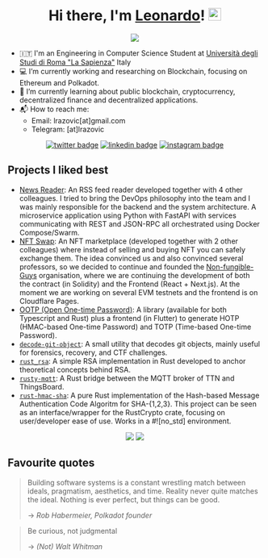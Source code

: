 <div align="center">
   <h1>Hi there, I'm <a href="https://temp.com">Leonardo</a>! <img src="https://media.giphy.com/media/hvRJCLFzcasrR4ia7z/giphy.gif" width="25px"> </h1>   
   <img src="https://pronoun.cyou/x/y?subject=He&object=Him&height=20"> 
</div>


- 🇮🇹 I'm an Engineering in Computer Science Student at [Università degli Studi di Roma "La Sapienza"](https://www.uniroma1.it/en/pagina-strutturale/home) Italy
- 💻 I’m currently working and researching on Blockchain, focusing on Ethereum and Polkadot.
- 📓 I’m currently learning about public blockchain, cryptocurrency, decentralized finance and decentralized applications.
- 📬 How to reach me:
   - Email: lrazovic[at]gmail.com
   - Telegram: [at]lrazovic

<div align="center">
   <a href="https://twitter.com/lrazovic"><img src="https://img.shields.io/badge/twitter-@lrazovic-%231FA1F1?style=flat&amp;logo=twitter&amp;logoColor=white" alt="twitter badge"></a>
   <a href="https://www.linkedin.com/in/leonardo-razovic-4b20b1121/"><img src="https://img.shields.io/badge/linkedin-lrazovic-%230177B5?style=flat&amp;logo=linkedin" alt="linkedin badge"></a>
   <a href="https://www.instagram.com/lrazovic"><img src="https://img.shields.io/badge/instagram-@lrazovic-%23E4415F?style=flat&amp;logo=instagram&amp;logoColor=white" alt="instagram badge"></a>
</div>

## Projects I liked best
* [News Reader](https://github.com/lrazovic/advanced_programming): An RSS feed reader developed together with 4 other colleagues. I tried to bring the DevOps philosophy into the team and I was mainly responsible for the backend and the system architecture. A microservice application using Python with FastAPI with services communicating with REST and JSON-RPC all orchestrated using Docker Compose/Swarm.
* [NFT Swap](https://github.com/Andrea98Palermo/NFTswap): An NFT marketplace (developed together with 2 other colleagues) where instead of selling and buying NFT you can safely exchange them. The idea convinced us and also convinced several professors, so we decided to continue and founded the 
[Non-fungible-Guys](https://github.com/Non-fungible-Guys)  organisation, where we are continuing the development of both the contract (in Solidity) and the Frontend (React + Next.js). At the moment we are working on several EVM testnets and the frontend is on Cloudflare Pages.
* [OOTP (Open One-time Password)](https://github.com/odroe/ootp): A library (available for both Typescript and Rust) plus a frontend (in Flutter) to generate HOTP (HMAC-based One-time Password) and TOTP (Time-based One-time Password). 
* [`decode-git-object`](https://github.com/lrazovic/decode-git-object): A small utility that decodes git objects, mainly useful for forensics, recovery, and CTF challenges.
* [`rust_rsa`](https://github.com/lrazovic/rust_rsa): A simple RSA implementation in Rust developed to anchor theoretical concepts behind RSA.
* [`rusty-mqtt`](https://github.com/lrazovic/rusty-mqtt): A Rust bridge between the MQTT broker of TTN and ThingsBoard.
* [`rust-hmac-sha`](https://github.com/lrazovic/rust-hmac-sha): A pure Rust implementation of the Hash-based Message Authentication Code Algoritm for SHA-{1,2,3}. This project can be seen as an interface/wrapper for the RustCrypto crate, focusing on user/developer ease of use. Works in a #![no_std] environment.


<div align="center">
  <img src="https://github-readme-stats.vercel.app/api/top-langs/?username=lrazovic&hide=html"> 
  <img src="https://github-readme-stats.vercel.app/api?username=lrazovic&show_icons=true"> 
</div>

## Favourite quotes
> Building software systems is a constant wrestling match between ideals, pragmatism, aesthetics, and time. Reality never quite matches the ideal. Nothing is ever perfect, but things can be good.
> 
> -> <cite> Rob Habermeier, Polkadot founder</cite>

> Be curious, not judgmental
> 
> -> <cite> (Not) Walt Whitman </cite>
